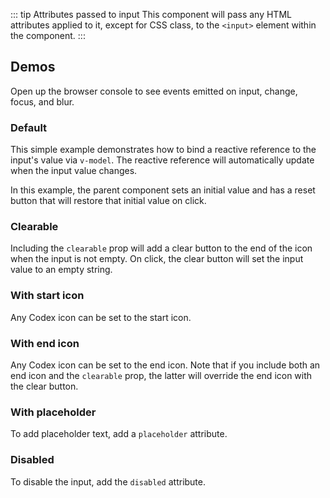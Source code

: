 <script setup>
import { cdxIconSearch, cdxIconInfoFilled } from '@wikimedia/codex-icons';
import TextInputDemo from '@/../component-demos/text-input/examples/TextInputDemo.vue';
import TextInputDefault from '@/../component-demos/text-input/examples/TextInputDefault.vue';
import TextInputInitialValue from '@/../component-demos/text-input/examples/TextInputInitialValue.vue';
import TextInputStartIcon from '@/../component-demos/text-input/examples/TextInputStartIcon.vue';
import TextInputEndIcon from '@/../component-demos/text-input/examples/TextInputEndIcon.vue';
</script>

::: tip Attributes passed to input
This component will pass any HTML attributes applied to it, except for CSS class, to the `<input>`
element within the component.
:::

## Demos

Open up the browser console to see events emitted on input, change, focus, and blur.

### Default

This simple example demonstrates how to bind a reactive reference to the input's value via
`v-model`. The reactive reference will automatically update when the input value changes.

<Wrapper>
<template v-slot:demo>
<TextInputDemo :showValue="true" />
</template>

<template v-slot:code>

<<< @/../component-demos/text-input/examples/TextInputDefault.vue

</template>
</Wrapper>

In this example, the parent component sets an initial value and has a reset button that will restore
that initial value on click.

<Wrapper>
<template v-slot:demo>
<TextInputDemo :showValue="true" initialValue="Initial value" :allowReset="true" />
</template>

<template v-slot:code>

<<< @/../component-demos/text-input/examples/TextInputInitialValue.vue

</template>
</Wrapper>

### Clearable

Including the `clearable` prop will add a clear button to the end of the icon when the input is not
empty. On click, the clear button will set the input value to an empty string.

<Wrapper>
<template v-slot:demo>
<TextInputDemo :showValue="true" :input-props="{ clearable: true }" />
</template>

<template v-slot:code>

```vue
<CdxTextInput :clearable="true" />
```

</template>
</Wrapper>

### With start icon

Any Codex icon can be set to the start icon.

<Wrapper>
<template v-slot:demo>
<TextInputDemo :input-props="{ inputType: 'search', startIcon: cdxIconSearch }" />
</template>

<template v-slot:code>

<<< @/../component-demos/text-input/examples/TextInputStartIcon.vue

</template>
</Wrapper>

### With end icon

Any Codex icon can be set to the end icon. Note that if you include both an end icon and the
`clearable` prop, the latter will override the end icon with the clear button.

<Wrapper>
<template v-slot:demo>
<TextInputDemo :input-props="{ disabled: true, endIcon: cdxIconInfoFilled }" />
</template>

<template v-slot:code>

<<< @/../component-demos/text-input/examples/TextInputEndIcon.vue

</template>
</Wrapper>

### With placeholder

To add placeholder text, add a `placeholder` attribute.

<Wrapper>
<template v-slot:demo>
<TextInputDemo placeholder="Start typing..." />
</template>

<template v-slot:code>

```vue
<CdxTextInput placeholder="Start typing..." />
```

</template>
</Wrapper>

### Disabled

To disable the input, add the `disabled` attribute.

<Wrapper>
<template v-slot:demo>
<TextInputDemo :input-props="{ disabled: true }" />
</template>

<template v-slot:code>

```vue
<cdx-text-input :disabled="true" />
```

</template>
</Wrapper>

<style scoped>
.cdx-docs-wrapper :deep( .cdx-text-input ) {
	max-width: 400px;
	margin-bottom: 16px;
}

.cdx-docs-wrapper :deep( p ) {
	margin: 0 0 16px 0;
	font-weight: bold;
}
</style>